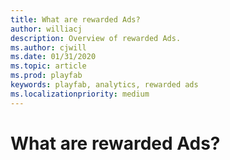 ```yaml
---
title: What are rewarded Ads?
author: williacj
description: Overview of rewarded Ads.
ms.author: cjwill
ms.date: 01/31/2020
ms.topic: article
ms.prod: playfab
keywords: playfab, analytics, rewarded ads
ms.localizationpriority: medium
---
```


# What are rewarded Ads?
